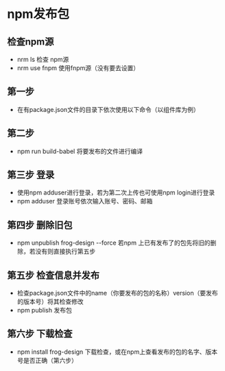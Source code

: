 # npm发布包

## 检查npm源
* nrm ls 检查 npm源
* nrm use fnpm 使用fnpm源（没有要去设置）

## 第一步
* 在有package.json文件的目录下依次使用以下命令（以组件库为例）

## 第二步
* npm run build-babel 将要发布的文件进行编译

## 第三步 登录
* 使用npm adduser进行登录，若为第二次上传也可使用npm login进行登录
* npm adduser 登录账号依次输入账号、密码、邮箱

## 第四步 删除旧包
* npm unpublish  frog-design --force 若npm 上已有发布了的包先将旧的删除，若没有则直接执行第五步

## 第五步 检查信息并发布
* 检查package.json文件中的name（你要发布的包的名称）version（要发布的版本号）将其检查修改
* npm publish 发布包

## 第六步 下载检查
* npm install frog-design 下载检查，或在npm上查看发布的包的名字、版本号是否正确（第六步）